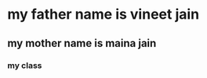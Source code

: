 
  <html>
<head>
<title>my name is</title>
<h1>my father name is vineet jain</h1>
<h2>my mother name is maina jain</h2>
<h3>my class</h2>
</head>
</html>

  

